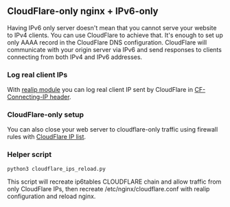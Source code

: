 ##  CloudFlare-only nginx + IPv6-only

Having IPv6 only server doesn't mean that you cannot serve your website to IPv4 clients. You can use CloudFlare to achieve that. It's enough to set up only AAAA record in the CloudFlare DNS configuration. CloudFlare will communicate with your origin server via IPv6 and send responses to clients connecting from both IPv4 and IPv6 addresses.

### Log real client IPs

With [realip module](https://nginx.org/en/docs/http/ngx_http_realip_module.html) you can log real client IP sent by CloudFlare in [CF-Connecting-IP header](https://developers.cloudflare.com/support/troubleshooting/restoring-visitor-ips/restoring-original-visitor-ips/).

### CloudFlare-only setup

You can also close your web server to cloudflare-only traffic using firewall rules with [CloudFlare IP list](https://www.cloudflare.com/ips/).

### Helper script

```
python3 cloudflare_ips_reload.py
```

This script will recreate ip6tables CLOUDFLARE chain and allow traffic from only CloudFlare IPs, then recreate /etc/nginx/cloudflare.conf with realip configuration and reload nginx.
